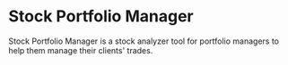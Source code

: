 # Stock Portfolio Manager
Stock Portfolio Manager is a stock analyzer tool for portfolio managers to help them manage their clients' trades.
